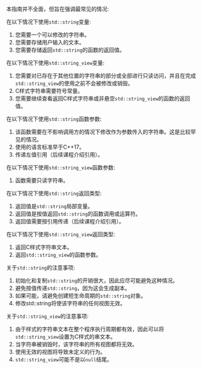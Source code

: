 本指南并不全面，但旨在强调最常见的情况:

在以下情况下使用`std::string`变量:

1. 您需要一个可以修改的字符串。
2. 您需要存储用户输入的文本。
3. 您需要存储返回`std::string`的函数的返回值。

在以下情况下使用`std::string_view`变量:

1. 您需要对已存在于其他位置的字符串的部分或全部进行只读访问，并且在完成`std::string_view`的使用之前不会被修改或销毁。
2. C样式字符串需要符号常量。
3. 您需要继续查看返回C样式字符串或非悬空`std::string_view`的函数的返回值。

在以下情况下使用`std::string`函数参数:

1. 该函数需要在不影响调用方的情况下修改作为参数传入的字符串。这是比较罕见的情况。
2. 使用的语言标准早于C++17。
3. 传递左值引用（后续课程介绍引用）。

在以下情况下使用`std::string_view`函数参数:

1. 函数需要只读字符串。

在以下情况下使用`std::string`返回类型:

1. 返回值是`std::string`局部变量。
2. 返回值是按值返回`std::string`的函数调用或运算符。
3. 返回值需要按引用传递（后续课程介绍引用）。

在以下情况下使用`std::string_view`返回类型:

1. 返回C样式字符串文本。
2. 返回`std::string_view`的函数参数。

关于`std::string`的注意事项:

1. 初始化和复制`std::string`的开销很大，因此应尽可能避免这种情况。
2. 避免按值传递`std::string`，因为这会生成副本。
3. 如果可能，请避免创建短生命周期的`std::string`对象。
4. 修改std::string将使该字符串的任何视图无效。

关于`std::string_view`的注意事项:

1. 由于样式的字符串文本在整个程序执行周期都有效，因此可以将`std::string_view`设置为C样式的串文本。
2. 当字符串被销毁时，该字符串的所有视图都将无效。
3. 使用无效的视图将导致未定义的行为。
4. `std::string_view`可能不是以`null`结尾。